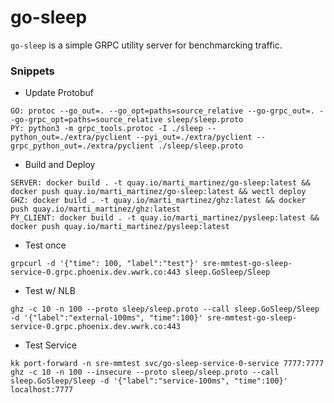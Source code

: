 # go-sleep

`go-sleep` is a simple GRPC utility server for benchmarcking traffic.

### Snippets

- Update Protobuf
```
GO: protoc --go_out=. --go_opt=paths=source_relative --go-grpc_out=. --go-grpc_opt=paths=source_relative sleep/sleep.proto
PY: python3 -m grpc_tools.protoc -I ./sleep --python_out=./extra/pyclient --pyi_out=./extra/pyclient --grpc_python_out=./extra/pyclient ./sleep/sleep.proto
```

- Build and Deploy
```
SERVER: docker build . -t quay.io/marti_martinez/go-sleep:latest && docker push quay.io/marti_martinez/go-sleep:latest && wectl deploy
GHZ: docker build . -t quay.io/marti_martinez/ghz:latest && docker push quay.io/marti_martinez/ghz:latest
PY_CLIENT: docker build . -t quay.io/marti_martinez/pysleep:latest && docker push quay.io/marti_martinez/pysleep:latest
```

- Test once
```
grpcurl -d '{"time": 100, "label":"test"}' sre-mmtest-go-sleep-service-0.grpc.phoenix.dev.wwrk.co:443 sleep.GoSleep/Sleep
```

- Test w/ NLB
```
ghz -c 10 -n 100 --proto sleep/sleep.proto --call sleep.GoSleep/Sleep -d '{"label":"external-100ms", "time":100}' sre-mmtest-go-sleep-service-0.grpc.phoenix.dev.wwrk.co:443
```

- Test Service
```
kk port-forward -n sre-mmtest svc/go-sleep-service-0-service 7777:7777
ghz -c 10 -n 100 --insecure --proto sleep/sleep.proto --call sleep.GoSleep/Sleep -d '{"label":"service-100ms", "time":100}' localhost:7777
``` 

